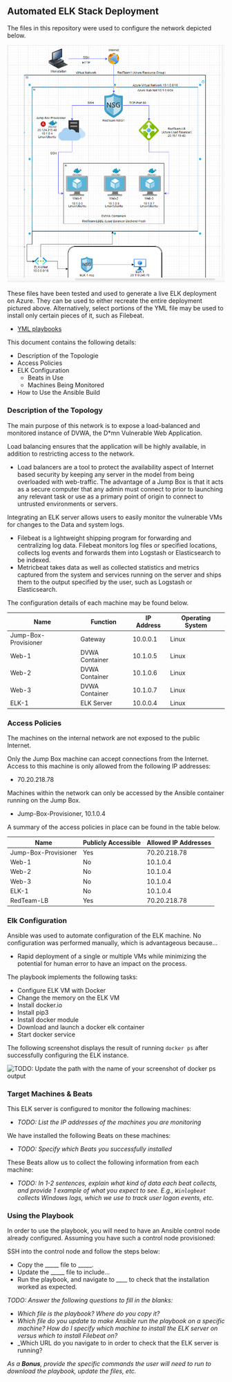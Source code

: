 ## Automated ELK Stack Deployment

The files in this repository were used to configure the network depicted below.

![ELK Stack Diagram for week 13](https://github.com/Equinox0287/Cyber-Security/blob/main/Diagrams/Draw-iO_13.PNG)

These files have been tested and used to generate a live ELK deployment on Azure. They can be used to either recreate the entire deployment pictured above. Alternatively, select portions of the YML file may be used to install only certain pieces of it, such as Filebeat.

  - [YML playbooks](https://github.com/Equinox0287/Cyber-Security/tree/main/Ansible)

This document contains the following details:
- Description of the Topologie
- Access Policies
- ELK Configuration
  - Beats in Use
  - Machines Being Monitored
- How to Use the Ansible Build


### Description of the Topology

The main purpose of this network is to expose a load-balanced and monitored instance of DVWA, the D*mn Vulnerable Web Application.

Load balancing ensures that the application will be highly available, in addition to restricting access to the network.
- Load balancers are a tool to protect the availability aspect of Internet based security by keeping any server in the model from being overloaded with web-traffic. The advantage of a Jump Box is that it acts as a secure computer that any admin must connect to prior to launching any relevant task or use as a primary point of origin to connect to untrusted environments or servers.

Integrating an ELK server allows users to easily monitor the vulnerable VMs for changes to the Data and system logs.
- Filebeat is a lightweight shipping program for forwarding and centralizing log data. Filebeat monitors log files or specified locations, collects log events and forwards them into Logstash or Elasticsearch to be indexed.
- Metricbeat takes data as well as collected statistics and metrics captured from the system and services running on the server and ships them to the output specified by the user, such as Logstash or Elasticsearch. 

The configuration details of each machine may be found below.

| Name                 | Function     | IP Address | Operating System |
|----------------------|--------------|------------|------------------|
| Jump-Box-Provisioner | Gateway      | 10.0.0.1   | Linux            |
| Web-1                |DVWA Container| 10.1.0.5   | Linux            |
| Web-2                |DVWA Container| 10.1.0.6   | Linux            |
| Web-3                |DVWA Container| 10.1.0.7   | Linux            |
| ELK-1                | ELK Server   | 10.0.0.4   | Linux            |

### Access Policies

The machines on the internal network are not exposed to the public Internet. 

Only the Jump Box machine can accept connections from the Internet. Access to this machine is only allowed from the following IP addresses:
- 70.20.218.78

Machines within the network can only be accessed by the Ansible container running on the Jump Box.
- Jump-Box-Provisioner, 10.1.0.4

A summary of the access policies in place can be found in the table below.

| Name                 | Publicly Accessible | Allowed IP Addresses |
|----------------------|---------------------|----------------------|
| Jump-Box-Provisioner | Yes                 | 70.20.218.78         |
| Web-1                | No                  | 10.1.0.4             |
| Web-2                | No                  | 10.1.0.4             |
| Web-3                | No                  | 10.1.0.4             |
| ELK-1                | No                  | 10.1.0.4             |
| RedTeam-LB           | Yes                 | 70.20.218.78         |

### Elk Configuration

Ansible was used to automate configuration of the ELK machine. No configuration was performed manually, which is advantageous because...
- Rapid deployment of a single or multiple VMs while minimizing the potential for human error to have an impact on the process.

The playbook implements the following tasks:
- Configure ELK VM with Docker
- Change the memory on the ELK VM
- Install docker.io
- Install pip3
- Install docker module
- Download and launch a docker elk container
- Start docker service

The following screenshot displays the result of running `docker ps` after successfully configuring the ELK instance.

![TODO: Update the path with the name of your screenshot of docker ps output](Images/docker_ps_output.png)

### Target Machines & Beats
This ELK server is configured to monitor the following machines:
- _TODO: List the IP addresses of the machines you are monitoring_

We have installed the following Beats on these machines:
- _TODO: Specify which Beats you successfully installed_

These Beats allow us to collect the following information from each machine:
- _TODO: In 1-2 sentences, explain what kind of data each beat collects, and provide 1 example of what you expect to see. E.g., `Winlogbeat` collects Windows logs, which we use to track user logon events, etc._

### Using the Playbook
In order to use the playbook, you will need to have an Ansible control node already configured. Assuming you have such a control node provisioned: 

SSH into the control node and follow the steps below:
- Copy the _____ file to _____.
- Update the _____ file to include...
- Run the playbook, and navigate to ____ to check that the installation worked as expected.

_TODO: Answer the following questions to fill in the blanks:_
- _Which file is the playbook? Where do you copy it?_
- _Which file do you update to make Ansible run the playbook on a specific machine? How do I specify which machine to install the ELK server on versus which to install Filebeat on?_
- _Which URL do you navigate to in order to check that the ELK server is running?

_As a **Bonus**, provide the specific commands the user will need to run to download the playbook, update the files, etc._
